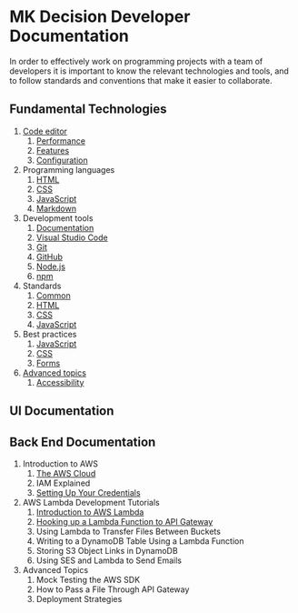 # MK Decision Developer Documentation

In order to effectively work on programming projects with a team of developers it is important to know the relevant technologies and tools, and to follow standards and conventions that make it easier to collaborate.

## Fundamental Technologies
1. [Code editor](tools/code-editor.md)
	1. [Performance](tools/code-editor.md#performance)
	2. [Features](tools/code-editor.md#features)
	3. [Configuration](tools/code-editor.md#installation-and-configuration)
2. Programming languages
	1. [HTML](languages/html.md)
	2. [CSS](languages/css.md)
	3. [JavaScript](languages/javascript.md)
    4. [Markdown](languages/markdown.md)
3. Development tools
	1. [Documentation](tools/documentation.md)
	2. [Visual Studio Code](tools/visual-studio-code.md)
	3. [Git](tools/git.md)
	4. [GitHub](tools/github.md)
	5. [Node.js](tools/nodejs.md)
    6. [npm](tools/npm.md)
4. Standards
	1. [Common](standards/common.md)
	2. [HTML](standards/html.md)
	3. [CSS](standards/css.md)
	4. [JavaScript](standards/javascript.md)
5. Best practices
	1. [JavaScript](bestpractices/javascript.md)
	1. [CSS](bestpractices/css.md)
	1. [Forms](bestpractices/forms.md)
6. [Advanced topics](advanced.md)
	1. [Accessibility](advanced.md#accessibility)

## UI Documentation

## Back End Documentation
1. Introduction to AWS
	1. [The AWS Cloud](aws/aws-cloud.md)
	2. IAM Explained
	3. [Setting Up Your Credentials](aws/credentials-setup/credentials-setup.md)
2. AWS Lambda Development Tutorials
	1. [Introduction to AWS Lambda](aws/introduction-to-lambda/introduction-to-lambda.md)
	2. [Hooking up a Lambda Function to API Gateway](aws/lambda-api-gateway/lambda-api-gateway.md)
	3. Using Lambda to Transfer Files Between Buckets
	4. Writing to a DynamoDB Table Using a Lambda Function
	5. Storing S3 Object Links in DynamoDB
	6. Using SES and Lambda to Send Emails
3. Advanced Topics
	1. Mock Testing the AWS SDK
	2. How to Pass a File Through API Gateway
	3. Deployment Strategies
